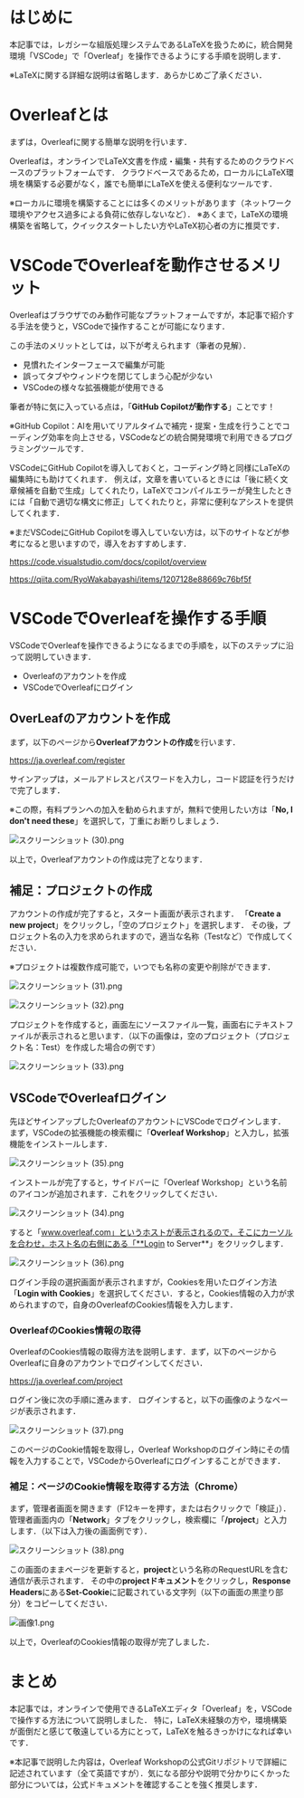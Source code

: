 # はじめに
本記事では，レガシーな組版処理システムであるLaTeXを扱うために，統合開発環境「VSCode」で「Overleaf」を操作できるようにする手順を説明します．

※LaTeXに関する詳細な説明は省略します．あらかじめご了承ください．

# Overleafとは
まずは，Overleafに関する簡単な説明を行います．

Overleafは，オンラインでLaTeX文書を作成・編集・共有するためのクラウドベースのプラットフォームです．
クラウドベースであるため，ローカルにLaTeX環境を構築する必要がなく，誰でも簡単にLaTeXを使える便利なツールです．

※ローカルに環境を構築することには多くのメリットがあります（ネットワーク環境やアクセス過多による負荷に依存しないなど）．
※あくまで，LaTeXの環境構築を省略して，クイックスタートしたい方やLaTeX初心者の方に推奨です．

# VSCodeでOverleafを動作させるメリット
Overleafはブラウザでのみ動作可能なプラットフォームですが，本記事で紹介する手法を使うと，VSCodeで操作することが可能になります．

この手法のメリットとしては，以下が考えられます（筆者の見解）．
- 見慣れたインターフェースで編集が可能
- 誤ってタブやウィンドウを閉じてしまう心配が少ない
- VSCodeの様々な拡張機能が使用できる

筆者が特に気に入っている点は，「**GitHub Copilotが動作する**」ことです！

※GitHub Copilot：AIを用いてリアルタイムで補完・提案・生成を行うことでコーディング効率を向上させる，VSCodeなどの統合開発環境で利用できるプログラミングツールです．

VSCodeにGitHub Copilotを導入しておくと，コーディング時と同様にLaTeXの編集時にも助けてくれます．
例えば，文章を書いているときには「後に続く文章候補を自動で生成」してくれたり，LaTeXでコンパイルエラーが発生したときには「自動で適切な構文に修正」してくれたりと，非常に便利なアシストを提供してくれます．

※まだVSCodeにGitHub Copilotを導入していない方は，以下のサイトなどが参考になると思いますので，導入をおすすめします．

https://code.visualstudio.com/docs/copilot/overview

https://qiita.com/RyoWakabayashi/items/1207128e88669c76bf5f

# VSCodeでOverleafを操作する手順
VSCodeでOverleafを操作できるようになるまでの手順を，以下のステップに沿って説明していきます．

- Overleafのアカウントを作成
- VSCodeでOverleafにログイン

## OverLeafのアカウントを作成
まず，以下のページから**Overleafアカウントの作成**を行います．
 
 https://ja.overleaf.com/register
 
サインアップは，メールアドレスとパスワードを入力し，コード認証を行うだけで完了します．

※この際，有料プランへの加入を勧められますが，無料で使用したい方は「**No, I don't need these**」を選択して，丁重にお断りしましょう．
 
 ![スクリーンショット (30).png](https://qiita-image-store.s3.ap-northeast-1.amazonaws.com/0/3477007/1277d8a9-c094-c41b-9d6c-2639372b80ac.png)

以上で，Overleafアカウントの作成は完了となります．

## 補足：プロジェクトの作成
アカウントの作成が完了すると，スタート画面が表示されます．
「**Create a new project**」をクリックし，「空のプロジェクト」を選択します．
その後，プロジェクト名の入力を求められますので，適当な名称（Testなど）で作成してください．

※プロジェクトは複数作成可能で，いつでも名称の変更や削除ができます．

 ![スクリーンショット (31).png](https://qiita-image-store.s3.ap-northeast-1.amazonaws.com/0/3477007/e8ace673-dc49-82da-4c28-eeff037c6762.png)

![スクリーンショット (32).png](https://qiita-image-store.s3.ap-northeast-1.amazonaws.com/0/3477007/e82205a8-2022-aee3-854c-1aa38e6e3f67.png)

プロジェクトを作成すると，画面左にソースファイル一覧，画面右にテキストファイルが表示されると思います．（以下の画像は，空のプロジェクト（プロジェクト名：Test）を作成した場合の例です）

![スクリーンショット (33).png](https://qiita-image-store.s3.ap-northeast-1.amazonaws.com/0/3477007/a0b4e534-ed4d-5158-b04a-5090164a3086.png)

## VSCodeでOverleafログイン
先ほどサインアップしたOverleafのアカウントにVSCodeでログインします．
まず，VSCodeの拡張機能の検索欄に「**Overleaf Workshop**」と入力し，拡張機能をインストールします．

![スクリーンショット (35).png](https://qiita-image-store.s3.ap-northeast-1.amazonaws.com/0/3477007/7148179c-9c20-ab98-0e50-b0f05c960e7c.png)

インストールが完了すると，サイドバーに「Overleaf Workshop」という名前のアイコンが追加されます．これをクリックしてください．

![スクリーンショット (34).png](https://qiita-image-store.s3.ap-northeast-1.amazonaws.com/0/3477007/44235bae-5342-c883-c7c8-dc5cce411cfa.png)

すると「www.overleaf.com」というホストが表示されるので，そこにカーソルを合わせ，ホスト名の右側にある「**Login to Server**」をクリックします．

![スクリーンショット (36).png](https://qiita-image-store.s3.ap-northeast-1.amazonaws.com/0/3477007/53ffb228-1057-7e36-591b-1acaac3672b3.png)

ログイン手段の選択画面が表示されますが，Cookiesを用いたログイン方法「**Login with Cookies**」を選択してください．すると，Cookies情報の入力が求められますので，自身のOverleafのCookies情報を入力します．

### **OverleafのCookies情報の取得**
OverleafのCookies情報の取得方法を説明します．まず，以下のページからOverleafに自身のアカウントでログインしてください．

https://ja.overleaf.com/project

ログイン後に次の手順に進みます．
ログインすると，以下の画像のようなページが表示されます．

![スクリーンショット (37).png](https://qiita-image-store.s3.ap-northeast-1.amazonaws.com/0/3477007/d9b03bfb-6881-a3eb-dc96-f46183e507f6.png)

このページのCookie情報を取得し，Overleaf Workshopのログイン時にその情報を入力することで，VSCodeからOverleafにログインすることができます．

### 補足：ページのCookie情報を取得する方法（Chrome）
まず，管理者画面を開きます（F12キーを押す，または右クリックで「検証」）．
管理者画面内の「**Network**」タブをクリックし，検索欄に「**/project**」と入力します．（以下は入力後の画面例です）．

![スクリーンショット (38).png](https://qiita-image-store.s3.ap-northeast-1.amazonaws.com/0/3477007/036a1548-d2de-5c0c-15d2-c939e8dcabc2.png)

この画面のままページを更新すると，**project**という名称のRequestURLを含む通信が表示されます．
その中の**projectドキュメント**をクリックし，**Response Headers**にある**Set-Cookie**に記載されている文字列（以下の画面の黒塗り部分）をコピーしてください．

![画像1.png](https://qiita-image-store.s3.ap-northeast-1.amazonaws.com/0/3477007/6f5a16b5-1dbf-0c14-77ea-cc1103c34b28.png)

以上で，OverleafのCookies情報の取得が完了しました．

# まとめ
本記事では，オンラインで使用できるLaTeXエディタ「Overleaf」を，VSCodeで操作する方法について説明しました．
特に，LaTeX未経験の方や，環境構築が面倒だと感じて敬遠している方にとって，LaTeXを触るきっかけになれば幸いです．

※本記事で説明した内容は，Overleaf Workshopの公式Gitリポジトリで詳細に記述されています（全て英語ですが）．気になる部分や説明で分かりにくかった部分については，公式ドキュメントを確認することを強く推奨します．
